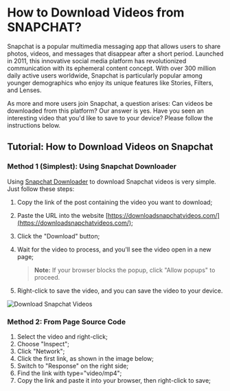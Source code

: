 # How to Download Videos from SNAPCHAT?

Snapchat is a popular multimedia messaging app that allows users to share photos, videos, and messages that disappear after a short period. Launched in 2011, this innovative social media platform has revolutionized communication with its ephemeral content concept. With over 300 million daily active users worldwide, Snapchat is particularly popular among younger demographics who enjoy its unique features like Stories, Filters, and Lenses.


As more and more users join Snapchat, a question arises: Can videos be downloaded from this platform? Our answer is yes. Have you seen an interesting video that you'd like to save to your device? Please follow the instructions below.

## Tutorial: How to Download Videos on Snapchat

### Method 1 (Simplest): Using Snapchat Downloader

Using [Snapchat Downloader](https://downloadsnapchatvideos.com/) to download Snapchat videos is very simple. Just follow these steps:

1. Copy the link of the post containing the video you want to download;
2. Paste the URL into the website [https://downloadsnapchatvideos.com/](https://downloadsnapchatvideos.com/);
3. Click the "Download" button;
4. Wait for the video to process, and you'll see the video open in a new page;
   
   > **Note:** If your browser blocks the popup, click "Allow popups" to proceed.
5. Right-click to save the video, and you can save the video to your device.

![Download Snapchat Videos](https://miro.medium.com/v2/resize:fit:1088/format:webp/1*fU83Myllb8ZkMWg8cPLs_g.png)

### Method 2: From Page Source Code

1. Select the video and right-click;
2. Choose "Inspect";
3. Click "Network";
4. Click the first link, as shown in the image below;
5. Switch to "Response" on the right side;
6. Find the link with type="video/mp4";
7. Copy the link and paste it into your browser, then right-click to save;
